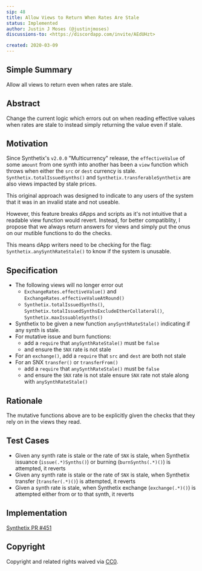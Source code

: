 ```yaml
---
sip: 48
title: Allow Views to Return When Rates Are Stale
status: Implemented
author: Justin J Moses (@justinjmoses)
discussions-to: <https://discordapp.com/invite/AEdUHzt>

created: 2020-03-09
---
```


<!--You can leave these HTML comments in your merged SIP and delete the visible duplicate text guides, they will not appear and may be helpful to refer to if you edit it again. This is the suggested template for new SIPs. Note that an SIP number will be assigned by an editor. When opening a pull request to submit your SIP, please use an abbreviated title in the filename, `sip-draft_title_abbrev.md`. The title should be 44 characters or less.-->

## Simple Summary

<!--"If you can't explain it simply, you don't understand it well enough." Provide a simplified and layman-accessible explanation of the SIP.-->

Allow all views to return even when rates are stale.

## Abstract

<!--A short (~200 word) description of the technical issue being addressed.-->

Change the current logic which errors out on when reading effective values when rates are stale to instead simply returning the value even if stale.

## Motivation

<!--The motivation is critical for SIPs that want to change Synthetix. It should clearly explain why the existing protocol specification is inadequate to address the problem that the SIP solves. SIP submissions without sufficient motivation may be rejected outright.-->

Since Synthetix's `v2.0.0` "Multicurrency" release, the `effectiveValue` of some `amount` from one synth into another has been a `view` function which throws when either the `src` or `dest` currency is stale. `Synthetix.totalIssuedSynths()` and `Synthetix.transferableSynthetix` are also views impacted by stale prices.

This original approach was designed to indicate to any users of the system that it was in an invalid state and not useable.

However, this feature breaks dApps and scripts as it's not intuitive that a readable view function would revert. Instead, for better compatiblity, I propose that we always return answers for views and simply put the onus on our mutible functions to do the checks.

This means dApp writers need to be checking for the flag: `Synthetix.anySynthRateStale()` to know if the system is unusable.

## Specification

<!--The technical specification should describe the syntax and semantics of any new feature.-->

- The following views will no longer error out
  - `ExchangeRates.effectiveValue()` and `ExchangeRates.effectiveValueAtRound()`
  - `Synthetix.totalIssuedSynths()`, `Synthetix.totalIssuedSynthsExcludeEtherCollateral()`, `Synthetix.maxIssuableSynths()`
- Synthetix to be given a new function `anySynthRateStale()` indicating if any synth is stale.
- For mutative issue and burn functions:
  - add a `require` that `anySynthRateStale()` must be `false`
  - and ensure the `SNX` rate is not stale
- For an `exchange()`, add a `require` that `src` and `dest` are both not stale
- For an SNX `transfer()` or `transferFrom()`
  - add a `require` that `anySynthRateStale()` must be `false`
  - and ensure the `SNX` rate is not stale ensure `SNX` rate not stale along with `anySynthRateStale()`

## Rationale

<!--The rationale fleshes out the specification by describing what motivated the design and why particular design decisions were made. It should describe alternate designs that were considered and related work, e.g. how the feature is supported in other languages. The rationale may also provide evidence of consensus within the community, and should discuss important objections or concerns raised during discussion.-->

The mutative functions above are to be explicitly given the checks that they rely on in the views they read.

## Test Cases

<!--Test cases for an implementation are mandatory for SIPs but can be included with the implementation..-->

- Given any synth rate is stale or the rate of `SNX` is stale, when Synthetix issuance (`issue(.*)Synths()`) or burning (`burnSynths(.*)()`) is attempted, it reverts
- Given any synth rate is stale or the rate of `SNX` is stale, when Synthetix transfer (`transfer(.*)()`) is attempted, it reverts
- Given a synth rate is stale, when Synthetix exchange (`exchange(.*)()`) is attempted either from or to that synth, it reverts

## Implementation

<!--The implementations must be completed before any SIP is given status "Implemented", but it need not be completed before the SIP is "Approved". While there is merit to the approach of reaching consensus on the specification and rationale before writing code, the principle of "rough consensus and running code" is still useful when it comes to resolving many discussions of API details.-->

[Synthetix PR #451](https://github.com/Synthetixio/synthetix/pull/451)

## Copyright

Copyright and related rights waived via [CC0](https://creativecommons.org/publicdomain/zero/1.0/).
